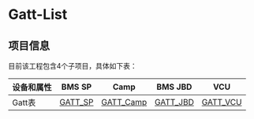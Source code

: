 # Gatt-List

## 项目信息

目前该工程包含4个子项目，具体如下表：  

 
 设备和属性|BMS SP  | Camp | BMS JBD | VCU
 ---- | ----- | ------  |-------|----
 Gatt表  | [GATT_SP](https://github.com/ovesorg/edge-oasis-ble-lenze/blob/main/Gatt%20for%20devices/GATT_Battery_SP_v1.json) | [GATT_Camp]() |[GATT_JBD]()|[GATT_VCU](https://github.com/ovesorg/edge-oasis-ble-lenze/blob/main/Gatt%20for%20devices/GATT_VCU_v1.json)
